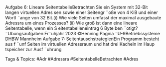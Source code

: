 Aufgabe 6: Lineare SeitentabelleBetrachten Sie ein System mit 32-Bit langen virtuellen Adres sen sowie einer Seitengr ¨oße von 4 KiB und einer Wortl ¨ange
von 32 Bit.(i) Wie viele Seiten umfasst der maximal ausgebaute Adressra um eines Prozesses?
(ii) Wie groß ist dann eine lineare Seitentabelle, wenn ein S eitentabelleneintrag 6 Byte ben ¨otigt?
¨Ubungsaufgaben Fr¨uhjahr 2023 ©Henning Pagnia ¨U-9Betriebssysteme DHBW Mannheim
Aufgabe 7: SeitentauschstrategienEin Programm besteht aus f ¨unf Seiten im virtuellen Adressraum und hat drei Kacheln im Haup tspeicher zur Ausf ¨uhrung

   Tags & Topics:
   #Adr
   #Adressra
   #SeitentabelleBetrachten
   #Adres